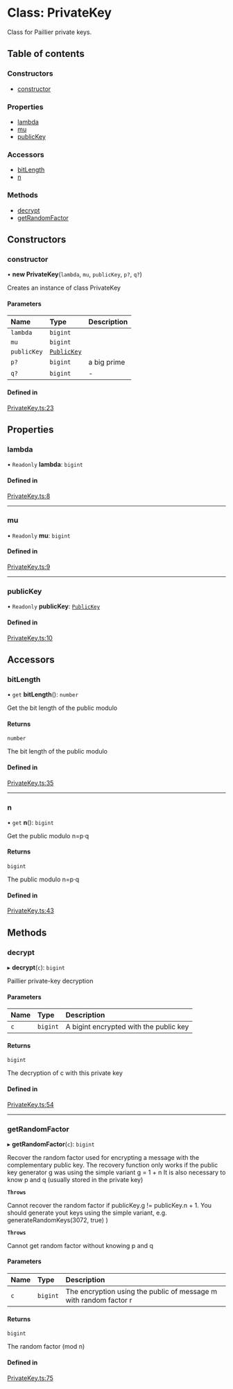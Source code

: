 # Class: PrivateKey

Class for Paillier private keys.

## Table of contents

### Constructors

- [constructor](PrivateKey.md#constructor)

### Properties

- [lambda](PrivateKey.md#lambda)
- [mu](PrivateKey.md#mu)
- [publicKey](PrivateKey.md#publickey)

### Accessors

- [bitLength](PrivateKey.md#bitlength)
- [n](PrivateKey.md#n)

### Methods

- [decrypt](PrivateKey.md#decrypt)
- [getRandomFactor](PrivateKey.md#getrandomfactor)

## Constructors

### constructor

• **new PrivateKey**(`lambda`, `mu`, `publicKey`, `p?`, `q?`)

Creates an instance of class PrivateKey

#### Parameters

| Name | Type | Description |
| :------ | :------ | :------ |
| `lambda` | `bigint` |  |
| `mu` | `bigint` |  |
| `publicKey` | [`PublicKey`](PublicKey.md) |  |
| `p?` | `bigint` | a big prime |
| `q?` | `bigint` | - |

#### Defined in

[PrivateKey.ts:23](https://github.com/juanelas/paillier-bigint/blob/76e6e84/src/ts/PrivateKey.ts#L23)

## Properties

### lambda

• `Readonly` **lambda**: `bigint`

#### Defined in

[PrivateKey.ts:8](https://github.com/juanelas/paillier-bigint/blob/76e6e84/src/ts/PrivateKey.ts#L8)

___

### mu

• `Readonly` **mu**: `bigint`

#### Defined in

[PrivateKey.ts:9](https://github.com/juanelas/paillier-bigint/blob/76e6e84/src/ts/PrivateKey.ts#L9)

___

### publicKey

• `Readonly` **publicKey**: [`PublicKey`](PublicKey.md)

#### Defined in

[PrivateKey.ts:10](https://github.com/juanelas/paillier-bigint/blob/76e6e84/src/ts/PrivateKey.ts#L10)

## Accessors

### bitLength

• `get` **bitLength**(): `number`

Get the bit length of the public modulo

#### Returns

`number`

The bit length of the public modulo

#### Defined in

[PrivateKey.ts:35](https://github.com/juanelas/paillier-bigint/blob/76e6e84/src/ts/PrivateKey.ts#L35)

___

### n

• `get` **n**(): `bigint`

Get the public modulo n=p·q

#### Returns

`bigint`

The public modulo n=p·q

#### Defined in

[PrivateKey.ts:43](https://github.com/juanelas/paillier-bigint/blob/76e6e84/src/ts/PrivateKey.ts#L43)

## Methods

### decrypt

▸ **decrypt**(`c`): `bigint`

Paillier private-key decryption

#### Parameters

| Name | Type | Description |
| :------ | :------ | :------ |
| `c` | `bigint` | A bigint encrypted with the public key |

#### Returns

`bigint`

The decryption of c with this private key

#### Defined in

[PrivateKey.ts:54](https://github.com/juanelas/paillier-bigint/blob/76e6e84/src/ts/PrivateKey.ts#L54)

___

### getRandomFactor

▸ **getRandomFactor**(`c`): `bigint`

Recover the random factor used for encrypting a message with the complementary public key.
The recovery function only works if the public key generator g was using the simple variant
g = 1 + n
It is also necessary to know p and q (usually stored in the private key)

**`Throws`**

Cannot recover the random factor if publicKey.g != publicKey.n + 1. You should generate yout keys using the simple variant, e.g. generateRandomKeys(3072, true) )

**`Throws`**

Cannot get random factor without knowing p and q

#### Parameters

| Name | Type | Description |
| :------ | :------ | :------ |
| `c` | `bigint` | The encryption using the public of message m with random factor r |

#### Returns

`bigint`

The random factor (mod n)

#### Defined in

[PrivateKey.ts:75](https://github.com/juanelas/paillier-bigint/blob/76e6e84/src/ts/PrivateKey.ts#L75)
